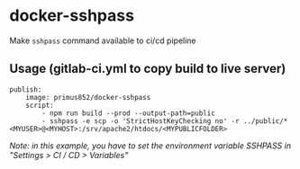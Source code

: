 # docker-sshpass
Make `sshpass` command available to ci/cd pipeline

## Usage (gitlab-ci.yml to copy build to live server)
```
publish:
    image: primus852/docker-sshpass
    script:
        - npm run build --prod --output-path=public
        - sshpass -e scp -o 'StrictHostKeyChecking no' -r ../public/* <MYUSER>@<MYHOST>:/srv/apache2/htdocs/<MYPUBLICFOLDER>
```

_Note: in this example, you have to set the environment variable SSHPASS in "Settings > CI / CD > Variables"_
